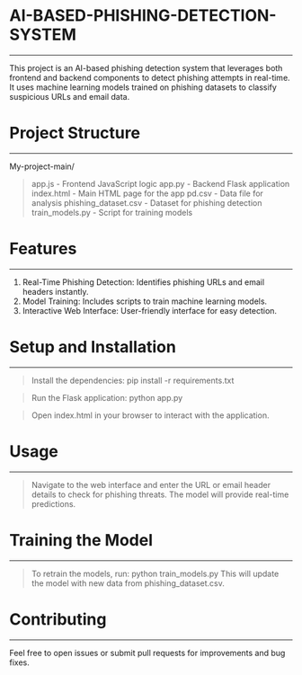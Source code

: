 # AI-BASED-PHISHING-DETECTION-SYSTEM
____________________________________
This project is an AI-based phishing detection system that leverages both frontend and backend components to detect phishing attempts in real-time. It uses machine learning models trained on phishing datasets to classify suspicious URLs and email data.

# Project Structure
___________________
My-project-main/
> app.js - Frontend JavaScript logic
> app.py - Backend Flask application
> index.html - Main HTML page for the app
> pd.csv - Data file for analysis
> phishing_dataset.csv - Dataset for phishing detection
> train_models.py - Script for training models

# Features
__________
1. Real-Time Phishing Detection: Identifies phishing URLs and email headers instantly.
2. Model Training: Includes scripts to train machine learning models.
3. Interactive Web Interface: User-friendly interface for easy detection.

# Setup and Installation
________________________
> Install the dependencies:
        pip install -r requirements.txt

> Run the Flask application:
        python app.py

> Open index.html in your browser to interact with the application.

# Usage
________
> Navigate to the web interface and enter the URL or email header details to check for phishing threats.
> The model will provide real-time predictions.

# Training the Model
____________________
> To retrain the models, run:
     python train_models.py
This will update the model with new data from phishing_dataset.csv.

# Contributing
_______________
Feel free to open issues or submit pull requests for improvements and bug fixes.
